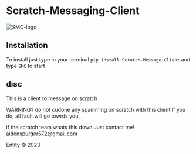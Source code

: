 # Scratch-Messaging-Client
![SMC-logo](https://github.com/acesavagejr/Scratch-Messaging-Client/assets/85138593/4fb26a2c-60ea-44aa-9019-85a1ccfffbc6)

## Installation
To install just type in your terminal
``` pip install Scratch-Message-Client ```
and type ``` SMC ``` to start

## disc
This is a client to message on scratch

WARNING:I do not cudone any spamming on scratch with this client
If you do, all fault will go towrds you.

if the scratch team whats this down Just contact me!
aidenspurger572@gmail.com

Entity © 2023
